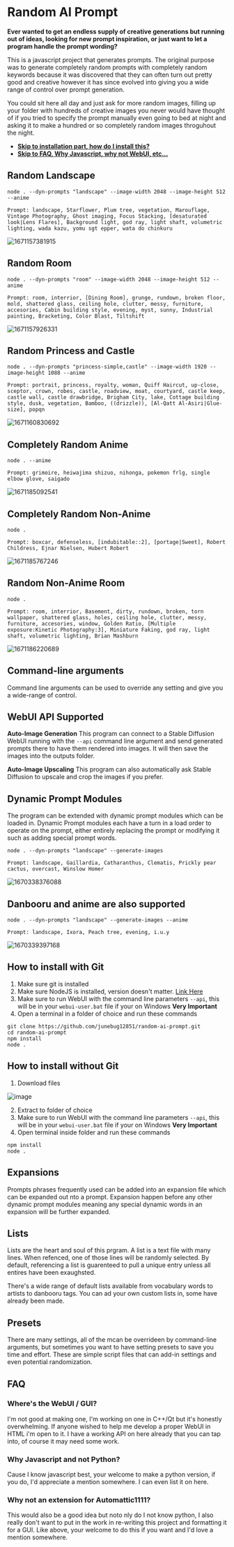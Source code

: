 # Random AI Prompt

**Ever wanted to get an endless supply of creative generations but running out of ideas, looking for new prompt inspiration, or just want to let a program handle the prompt wording?**

This is a javascript project that generates prompts. The original purpose
was to generate completely random prompts with completely random keywords because
it was discovered that they can often turn out pretty good and creative however
it has since evolved into giving you a wide range of control over prompt
generation.

You could sit here all day and just ask for more random images, filling up your folder with hundreds of creative images you never would have thought of if you tried to specify the prompt manually even going to bed at night and asking it to make a hundred or so completely random images throguhout the night.

* **[Skip to installation part, how do I install this?](#how-to-install-with-git)**
* **[Skip to FAQ, Why Javascript, why not WebUI, etc...](#faq)**

## Random Landscape

```
node . --dyn-prompts "landscape" --image-width 2048 --image-height 512 --anime

Prompt: landscape, Starflower, Plum tree, vegetation, Marouflage, Vintage Photography, Ghost imaging, Focus Stacking, [desaturated look|Lens Flares], Background light, god ray, light shaft, volumetric lighting, wada kazu, yomu sgt epper, wata do chinkuru
```

![1671157381915](https://user-images.githubusercontent.com/1305564/208066724-110f40a9-42c3-4825-9c2b-75b5c3be59d5.png)

## Random Room

```
node . --dyn-prompts "room" --image-width 2048 --image-height 512 --anime

Prompt: room, interrior, [Dining Room], grunge, rundown, broken floor, mold, shattered glass, ceiling hole, clutter, messy, furniture, accesories, Cabin building style, evening, myst, sunny, Industrial painting, Bracketing, Color Blast, Tiltshift
```

![1671157926331](https://user-images.githubusercontent.com/1305564/208067848-720f488c-7dc3-43a7-a751-e551a1a2b01c.png)

## Random Princess and Castle

```
node . --dyn-prompts "princess-simple,castle" --image-width 1920 --image-height 1088 --anime

Prompt: portrait, princess, royalty, woman, Quiff Haircut, up-close, sceptor, crown, robes, castle, roadview, moat, courtyard, castle keep, castle wall, castle drawbridge, Brigham City, lake, Cottage building style, dusk, vegetation, Bamboo, ((drizzle)), [Al-Qatt Al-Asiri|Glue-size], popqn
```

![1671160830692](https://user-images.githubusercontent.com/1305564/208071473-ecc07b97-5508-405b-b007-3636973ec005.png)

## Completely Random Anime

```
node . --anime

Prompt: grimoire, heiwajima shizuo, nihonga, pokemon frlg, single elbow glove, saigado
```

![1671185092541](https://user-images.githubusercontent.com/1305564/208074658-eef39d1d-46ad-476b-9ecf-8a4a3a2a47ab.png)

## Completely Random Non-Anime

```
node .

Prompt: boxcar, defenseless, [indubitable::2], [portage|Sweet], Robert Childress, Ejnar Nielsen, Hubert Robert
```

![1671185767246](https://user-images.githubusercontent.com/1305564/208076432-78593a5c-c3b5-47fb-a620-f445c37d9d3e.png)

## Random Non-Anime Room

```
node .

Prompt: room, interrior, Basement, dirty, rundown, broken, torn wallpaper, shattered glass, holes, ceiling hole, clutter, messy, furniture, accesories, window, Golden Ratio, [Multiple exposure:Kinetic Photography:3], Miniature Faking, god ray, light shaft, volumetric lighting, Brian Mashburn
```

![1671186220689](https://user-images.githubusercontent.com/1305564/208078096-1cfe82fa-6aab-4b77-8037-a80dda12eab9.png)

## Command-line arguments

Command line arguments can be used to override any setting and give you a wide-range of control.

## WebUI API Supported

**Auto-Image Generation**
This program can connect to a Stable Diffusion WebUI running with the `--api`
command line argument and send generated prompts there to have them rendered
into images. It will then save the images into the outputs folder.

**Auto-Image Upscaling**
This program can also automatically ask Stable Diffusion to upscale and crop the
images if you prefer.

## Dynamic Prompt Modules

The program can be extended with dynamic prompt modules which can be loaded in.
Dynamic Prompt modules each have a turn in a load order to operate on the prompt,
either entirely replacing the prompt or modifying it such as adding special prompt
words.

```
node . --dyn-prompts "landscape" --generate-images

Prompt: landscape, Gaillardia, Catharanthus, Clematis, Prickly pear cactus, overcast, Winslow Homer
```

![1670338376088](https://user-images.githubusercontent.com/1305564/205946500-e172b23e-2944-4363-a693-f9879aeb033e.png)

## Danbooru and anime are also supported

```
node . --dyn-prompts "landscape" --generate-images --anime

Prompt: landscape, Ixora, Peach tree, evening, i.u.y
```

![1670339397168](https://user-images.githubusercontent.com/1305564/205949915-e1eab384-2f42-4206-a109-d85d1d267e75.png)

## How to install with Git

1. Make sure git is installed
2. Make sure NodeJS is installed, version doesn't matter. [Link Here](https://nodejs.org)
3. Make sure to run WebUI with the command line parameters `--api`, this will be in your `webui-user.bat` file if your on Windows __**Very Important**__
4. Open a terminal in a folder of choice and run these commands

```
git clone https://github.com/junebug12851/random-ai-prompt.git
cd random-ai-prompt
npm install
node .
```

## How to install without Git

1. Download files

![image](https://user-images.githubusercontent.com/1305564/208082133-ff209076-1fb3-44ef-9a0d-c34f0f90a1e2.png)

2. Extract to folder of choice
3. Make sure to run WebUI with the command line parameters `--api`, this will be in your `webui-user.bat` file if your on Windows __**Very Important**__
4. Open terminal inside folder and run these commands

```
npm install
node .
```

## Expansions

Prompts phrases frequently used can be added into an expansion file which can
be expanded out nto a prompt. Expansion happen before any other dynamic prompt
modules meaning any special dynamic words in an expansion will be further 
expanded.

## Lists

Lists are the heart and soul of this prgram. A list is a text file with many
lines. When refenced, one of those lines will be randomly selected. By default,
referencing a list is guarenteed to pull a unique entry unless all entires have
been exaughsted.

There's a wide range of default lists available from vocabulary words to artists
to danbooru tags. You can ad your own custom lists in, some have already been made.

## Presets

There are many settings, all of the mcan be overrideen by command-line arguments,
but sometimes you want to have setting presets to save you time and effort. These
are simple script files that can add-in settings and even potential randomization.

## FAQ

### Where's the WebUI / GUI?

I'm not good at making one, I'm working on one in C++/Qt but it's honestly overwhelming. If anyone wished to help me develop a proper WebUI in HTML i'm open to it. I have a working API on here already that you can tap into, of course it may need some work.

### Why Javascript and not Python?

Cause I know javascript best, your welcome to make a python version, if you do, I'd appreciate a mention somewhere. I can even list it on here.

### Why not an extension for Automattic1111?

This would also be a good idea but noto nly do I not know python, I also really don't want to put in the work in re-writing this project and formatting it for a GUI. Like above, your welcome to do this if you want and I'd love a mention somewhere.
